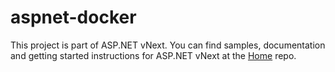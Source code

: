 aspnet-docker
=============

This project is part of ASP.NET vNext. You can find samples, documentation and getting started instructions for ASP.NET vNext at the [Home](https://github.com/aspnet/home) repo.

